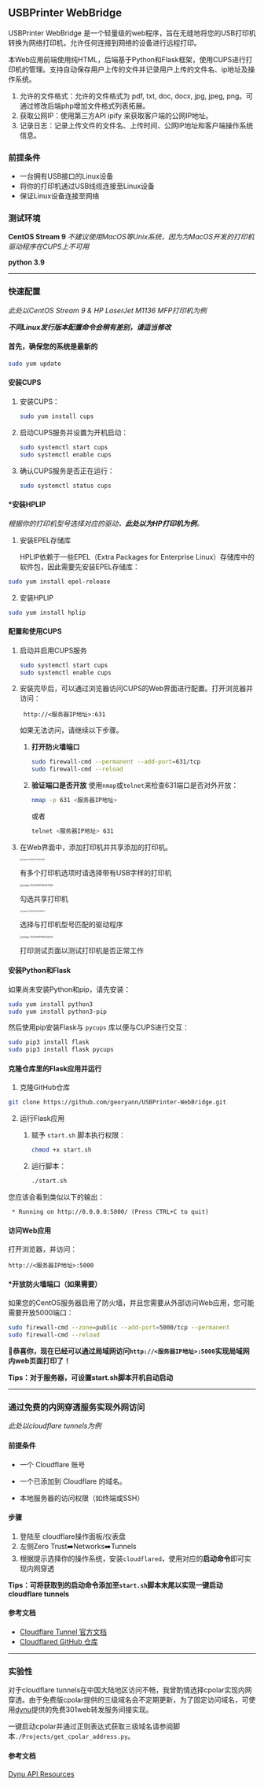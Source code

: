 ## USBPrinter WebBridge

USBPrinter WebBridge 是一个轻量级的web程序，旨在无缝地将您的USB打印机转换为网络打印机，允许任何连接到网络的设备进行远程打印。

本Web应用前端使用纯HTML，后端基于Python和Flask框架，使用CUPS进行打印机的管理。支持自动保存用户上传的文件并记录用户上传的文件名、ip地址及操作系统。

1. 允许的文件格式：允许的文件格式为 pdf, txt, doc, docx, jpg, jpeg, png。可通过修改后端php增加文件格式列表拓展。
2. 获取公网IP：使用第三方API ipify 来获取客户端的公网IP地址。
3. 记录日志：记录上传文件的文件名、上传时间、公网IP地址和客户端操作系统信息。



### 前提条件

- 一台拥有USB接口的Linux设备
- 将你的打印机通过USB线缆连接至Linux设备
- 保证Linux设备连接至网络

### 测试环境

**CentOS Stream 9**  *不建议使用MacOS等Unix系统，因为为MacOS开发的打印机驱动程序在CUPS上不可用*

**python 3.9**



---

### 快速配置

*此处以CentOS Stream 9 & HP LaserJet M1136 MFP打印机为例*

***不同Linux发行版本配置命令会稍有差别，请适当修改***



#### 首先，确保您的系统是最新的

```bash
sudo yum update
```

#### 安装CUPS

1. 安装CUPS：

   ```bash
   sudo yum install cups
   ```

2. 启动CUPS服务并设置为开机启动：

   ```bash
   sudo systemctl start cups
   sudo systemctl enable cups
   ```

3. 确认CUPS服务是否正在运行：

   ```bash
   sudo systemctl status cups
   ```

#### *安装HPLIP

*根据你的打印机型号选择对应的驱动，**此处以为HP打印机为例**。*

1. 安装EPEL存储库

   HPLIP依赖于一些EPEL（Extra Packages for Enterprise Linux）存储库中的软件包，因此需要先安装EPEL存储库：

```bash
sudo yum install epel-release
```

2. 安装HPLIP

```bash
sudo yum install hplip
```

#### 配置和使用CUPS

1. 启动并启用CUPS服务

   ```bash
   sudo systemctl start cups
   sudo systemctl enable cups
   ```

2. 安装完毕后，可以通过浏览器访问CUPS的Web界面进行配置。打开浏览器并访问：

   ```
    http://<服务器IP地址>:631
   ```

   如果无法访问，请继续以下步骤。

   1. **打开防火墙端口**

      ```bash
      sudo firewall-cmd --permanent --add-port=631/tcp
      sudo firewall-cmd --reload
      ```

   2. **验证端口是否开放**
      使用`nmap`或`telnet`来检查631端口是否对外开放：

      ```bash
      nmap -p 631 <服务器IP地址>
      ```

      或者

      ```bash
      telnet <服务器IP地址> 631
      ```

3. 在Web界面中，添加打印机并共享添加的打印机。

   <img src="https://pico-1253511019.cos.ap-nanjing.myqcloud.com/202409011950292.png" alt="image-20240901144921828" style="zoom: 25%;" />

   

   有多个打印机选项时请选择带有USB字样的打印机

   <img src="https://pico-1253511019.cos.ap-nanjing.myqcloud.com/202409011950742.png" alt="image-20240901145047089" style="zoom:33%;" />

   勾选共享打印机

   <img src="https://pico-1253511019.cos.ap-nanjing.myqcloud.com/202409011950300.png" alt="image-20240901145225053" style="zoom:25%;" />

   选择与打印机型号匹配的驱动程序

   <img src="https://pico-1253511019.cos.ap-nanjing.myqcloud.com/202409011950383.png" alt="image-20240901145526259" style="zoom:33%;" />

   打印测试页面以测试打印机是否正常工作

#### 安装Python和Flask

如果尚未安装Python和pip，请先安装：

```bash
sudo yum install python3
sudo yum install python3-pip
```

然后使用pip安装Flask与 `pycups` 库以便与CUPS进行交互：

```bash
sudo pip3 install flask
sudo pip3 install flask pycups
```

#### 克隆仓库里的Flask应用并运行

1. 克隆GitHub仓库

```bash
git clone https://github.com/georyann/USBPrinter-WebBridge.git
```

2. 运行Flask应用

   1. 赋予 `start.sh` 脚本执行权限：

      ```bash
      chmod +x start.sh
      ```

   2. 运行脚本：

      ```bash
      ./start.sh
      ```

您应该会看到类似以下的输出：

```plaintext
 * Running on http://0.0.0.0:5000/ (Press CTRL+C to quit)
```

#### 访问Web应用

打开浏览器，并访问：

```plaintext
http://<服务器IP地址>:5000
```

#### *开放防火墙端口（如果需要）

如果您的CentOS服务器启用了防火墙，并且您需要从外部访问Web应用，您可能需要开放5000端口：

```bash
sudo firewall-cmd --zone=public --add-port=5000/tcp --permanent
sudo firewall-cmd --reload
```



**🎉恭喜你，现在已经可以通过局域网访问`http://<服务器IP地址>:5000`实现局域网内web页面打印了！**

**Tips：对于服务器，可设置start.sh脚本开机自动启动**



---

### 通过免费的内网穿透服务实现外网访问

*此处以cloudflare tunnels为例*

#### 前提条件

* 一个 Cloudflare 账号

- 一个已添加到 Cloudflare 的域名。

- 本地服务器的访问权限（如终端或SSH）

#### 步骤

1. 登陆至 cloudflare操作面板/仪表盘
2. 左侧Zero Trust➡️Networks➡️Tunnels
3. 根据提示选择你的操作系统，安装`cloudflared`，使用对应的**启动命令**即可实现内网穿透 

**Tips：可将获取到的启动命令添加至`start.sh`脚本末尾以实现一键启动cloudflare tunnels**

#### 参考文档

- [Cloudflare Tunnel 官方文档](https://developers.cloudflare.com/cloudflare-one/connections/connect-apps/)
- [Cloudflared GitHub 仓库](https://github.com/cloudflare/cloudflared)



---

### 实验性

对于cloudflare tunnels在中国大陆地区访问不畅，我曾酌情选择cpolar实现内网穿透。由于免费版cpolar提供的三级域名会不定期更新，为了固定访问域名，可使用[dynu](https://www.dynu.com)提供的免费301web转发服务间接实现。

一键启动cpolar并通过正则表达式获取三级域名请参阅脚本`./Projects/get_cpolar_address.py`。

#### 参考文档

[Dynu API Resources](https://www.dynu.com/en-US/Resources/API)
